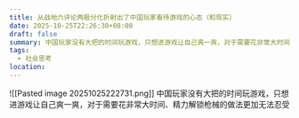 ```yaml
---
title: 从战地六评论两极分化折射出了中国玩家看待游戏的心态（和现实）
date: 2025-10-25T22:26:30+08:00
draft: false
summary: 中国玩家没有大把的时间玩游戏，只想进游戏让自己爽一爽，对于需要花非常大时间、精力解锁枪械的做法更加无法忍受
tags:
  - 社会思考
location:
---
```

![[Pasted image 20251025222731.png]]
中国玩家没有大把的时间玩游戏，只想进游戏让自己爽一爽，对于需要花非常大时间、精力解锁枪械的做法更加无法忍受
